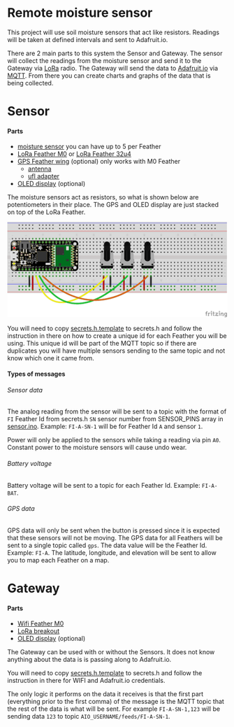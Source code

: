 # Remote moisture sensor
This project will use soil moisture sensors that act like resistors. Readings will be taken at defined intervals and sent to Adafruit.io.

There are 2 main parts to this system the Sensor and Gateway. The sensor will collect the readings from the moisture sensor and send it to the Gateway via [LoRa](https://www.lora-alliance.org/) radio. The Gateway will send the data to [Adafruit.io](https://io.adafruit.com/) via [MQTT](http://mqtt.org/). From there you can create charts and graphs of the data that is being collected.

# Sensor
#### Parts
* [moisture sensor](http://www.irrometer.com/sensors.html#wm) you can have up to 5 per Feather
* [LoRa Feather M0](https://www.adafruit.com/product/3179) or [LoRa Feather 32u4](https://www.adafruit.com/product/3078)
* [GPS Feather wing](https://www.adafruit.com/products/3133) (optional) only works with M0 Feather
  * [antenna](https://www.adafruit.com/products/960)
  * [ufl adapter](https://www.adafruit.com/products/851)
* [OLED display](https://www.adafruit.com/products/2900) (optional)

The moisture sensors act as resistors, so what is shown below are potentiometers in their place. The GPS and OLED display are just stacked on top of the LoRa Feather.

![GitHub Logo](sensor/wiringDiagram.png)

You will need to copy [secrets.h.template](sensor/secrets.h.template) to secrets.h and follow the instruction in there on how to create a unique id for each Feather you will be using. This unique id will be part of the MQTT topic so if there are duplicates you will have multiple sensors sending to the same topic and not know which one it came from.

#### Types of messages
###### Sensor data
The analog reading from the sensor will be sent to a topic with the format of `FI` Feather Id from secrets.h `SN` sensor number from SENSOR_PINS array in [sensor.ino](sensor/sensor.ino). Example: `FI-A-SN-1` will be for Feather Id `A` and sensor `1`.

Power will only be applied to the sensors while taking a reading via pin `A0`. Constant power to the moisture sensors will cause undo wear.
###### Battery voltage
Battery voltage will be sent to a topic for each Feather Id. Example: `FI-A-BAT`.
###### GPS data
GPS data will only be sent when the button is pressed since it is expected that these sensors will not be moving. The GPS data for all Feathers will be sent to a single topic called `gps`. The data value will be the Feather Id. Example: `FI-A`. The latitude, longitude, and elevation will be sent to allow you to map each Feather on a map.

# Gateway
#### Parts
* [Wifi Feather M0](https://www.adafruit.com/products/3010)
* [LoRa breakout](https://www.adafruit.com/products/3072)
* [OLED display](https://www.adafruit.com/products/2900) (optional)

The Gateway can be used with or without the Sensors. It does not know anything about the data is is passing along to Adafruit.io.

You will need to copy [secrets.h.template](gateway/secrets.h.template) to secrets.h and follow the instruction in there for WIFI and Adafruit.io credentials.

The only logic it performs on the data it receives is that the first part (everything prior to the first comma) of the message is the MQTT topic that the rest of the data is what will be sent. For example `FI-A-SN-1,123` will be sending data `123` to topic `AIO_USERNAME/feeds/FI-A-SN-1`.
